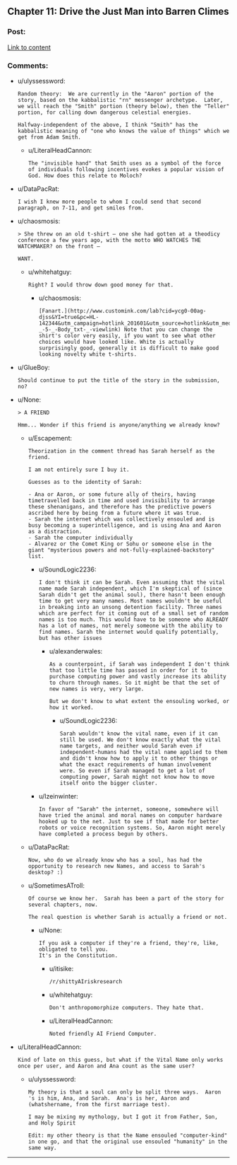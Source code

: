 ## Chapter 11: Drive the Just Man into Barren Climes

### Post:

[Link to content](http://unsongbook.com/chapter-11-drive-the-just-man-into-barren-climes/)

### Comments:

- u/ulyssessword:
  ```
  Random theory:  We are currently in the "Aaron" portion of the story, based on the kabbalistic "rn" messenger archetype.  Later, we will reach the "Smith" portion (theory below), then the "Teller" portion, for calling down dangerous celestial energies.

  Halfway-independent of the above, I think "Smith" has the kabbalistic meaning of "one who knows the value of things" which we get from Adam Smith.
  ```

  - u/LiteralHeadCannon:
    ```
    The "invisible hand" that Smith uses as a symbol of the force of individuals following incentives evokes a popular vision of God. How does this relate to Moloch?
    ```

- u/DataPacRat:
  ```
  I wish I knew more people to whom I could send that second paragraph, on 7-11, and get smiles from.
  ```

- u/chaosmosis:
  ```
  > She threw on an old t-shirt – one she had gotten at a theodicy conference a few years ago, with the motto WHO WATCHES THE WATCHMAKER? on the front – 

  WANT.
  ```

  - u/whitehatguy:
    ```
    Right? I would throw down good money for that.
    ```

    - u/chaosmosis:
      ```
      [Fanart.](http://www.customink.com/lab?cid=ycg0-00ag-djss&YI=true&pc=HL-142344&utm_campaign=hotlink_201601&utm_source=hotlink&utm_medium=email&utm_content=viewlink&cm_mmc=hotlink-_-5-_-Body_txt-_-viewlink) Note that you can change the shirt's color very easily, if you want to see what other choices would have looked like. White is actually surprisingly good, generally it is difficult to make good looking novelty white t-shirts.
      ```

- u/GlueBoy:
  ```
  Should continue to put the title of the story in the submission, no?
  ```

- u/None:
  ```
  > A FRIEND

  Hmm... Wonder if this friend is anyone/anything we already know?
  ```

  - u/Escapement:
    ```
    Theorization in the comment thread has Sarah herself as the friend.

    I am not entirely sure I buy it. 

    Guesses as to the identity of Sarah:

    - Ana or Aaron, or some future ally of theirs, having timetravelled back in time and used invisibility to arrange these shenanigans, and therefore has the predictive powers ascribed here by being from a future where it was true. 
    - Sarah the internet which was collectively ensouled and is busy becoming a superintelligence, and is using Ana and Aaron as a distraction.
    - Sarah the computer individually 
    - Alvarez or the Comet King or Sohu or someone else in the giant "mysterious powers and not-fully-explained-backstory" list.
    ```

    - u/SoundLogic2236:
      ```
      I don't think it can be Sarah. Even assuming that the vital name made Sarah independent, which I'm skeptical of (since Sarah didn't get the animal soul), there hasn't been enough time to get very many names. Most names wouldn't be useful in breaking into an unsong detention facility. Three names which are perfect for it coming out of a small set of random names is too much. This would have to be someone who ALREADY has a lot of names, not merely someone with the ability to find names. Sarah the internet would qualify potentially, but has other issues
      ```

      - u/alexanderwales:
        ```
        As a counterpoint, if Sarah was independent I don't think that too little time has passed in order for it to purchase computing power and vastly increase its ability to churn through names. So it might be that the set of new names is very, very large.

        But we don't know to what extent the ensouling worked, or how it worked.
        ```

        - u/SoundLogic2236:
          ```
          Sarah wouldn't know the vital name, even if it can still be used. We don't know exactly what the vital name targets, and neither would Sarah even if independent-humans had the vital name applied to them and didn't know how to apply it to other things or what the exact requirements of human involvement were. So even if Sarah managed to get a lot of computing power, Sarah might not know how to move itself onto the bigger cluster.
          ```

    - u/Izeinwinter:
      ```
      In favor of "Sarah" the internet, someone, somewhere will have tried the animal and moral names on computer hardware hooked up to the net. Just to see if that made for better robots or voice recognition systems. So, Aaron might merely have completed a process begun by others.
      ```

  - u/DataPacRat:
    ```
    Now, who do we already know who has a soul, has had the opportunity to research new Names, and access to Sarah's desktop? :)
    ```

  - u/SometimesATroll:
    ```
    Of course we know her.  Sarah has been a part of the story for several chapters, now.

    The real question is whether Sarah is actually a friend or not.
    ```

    - u/None:
      ```
      If you ask a computer if they're a friend, they're, like, obligated to tell you.
      It's in the Constitution.
      ```

      - u/itisike:
        ```
        /r/shittyAIriskresearch
        ```

      - u/whitehatguy:
        ```
        Don't anthropomorphize computers. They hate that.
        ```

      - u/LiteralHeadCannon:
        ```
        Noted friendly AI Friend Computer.
        ```

- u/LiteralHeadCannon:
  ```
  Kind of late on this guess, but what if the Vital Name only works once per user, and Aaron and Ana count as the same user?
  ```

  - u/ulyssessword:
    ```
    My theory is that a soul can only be split three ways.  Aaron 's is him, Ana, and Sarah.  Ana's is her, Aaron and (whatshername, from the first marriage test).

    I may be mixing my mythology, but I got it from Father, Son, and Holy Spirit 

    Edit: my other theory is that the Name ensouled "computer-kind" in one go, and that the original use ensouled "humanity" in the same way.
    ```

---

